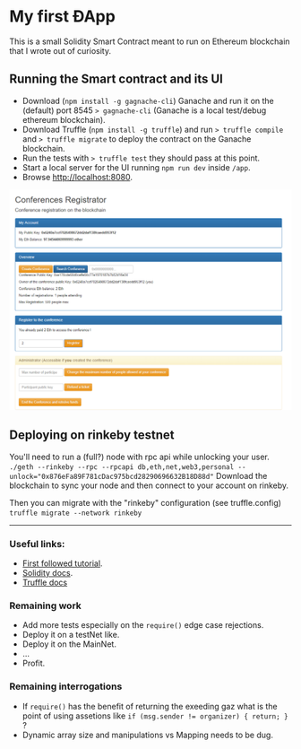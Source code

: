 # My first ÐApp

This is a small Solidity Smart Contract meant to run on Ethereum blockchain that I wrote out of curiosity.

## Running the Smart contract and its UI

* Download (`npm install -g gagnache-cli`) Ganache and run it on the (default) port 8545 `> gagnache-cli` (Ganache is a local test/debug ethereum blockchain).
* Download Truffle (`npm install -g truffle`) and run `> truffle compile` and `> truffle migrate` to deploy the contract on the Ganache blockchain.
* Run the tests with `> truffle test` they should pass at this point.
* Start a local server for the UI running `npm run dev` inside `/app`.
* Browse [http://localhost:8080](http://localhost:8080).

![screenshot](https://github.com/beuted/ConferenceDapp/blob/master/Capture.PNG?raw=true "Screenshot")

## Deploying on rinkeby testnet

You'll need to run a (full?) node with rpc api while unlocking your user.
`./geth --rinkeby --rpc --rpcapi db,eth,net,web3,personal --unlock="0x876eFa89F781cDac975bcd28290696632B18D88d"`
Download the blockchain to sync your node and then connect to your account on rinkeby.

Then you can migrate with the "rinkeby" configuration (see truffle.config)
`truffle migrate --network rinkeby`

----

### Useful links:
* [First followed tutorial](https://medium.com/@ConsenSys/a-101-noob-intro-to-programming-smart-contracts-on-ethereum-695d15c1dab4).
* [Solidity docs](http://solidity.readthedocs.io).
* [Truffle docs](http://truffleframework.com/docs/getting_started/testing)

### Remaining work
* Add more tests especially on the `require()` edge case rejections.
* Deploy it on a testNet like.
* Deploy it on the MainNet.
* ...
* Profit.

### Remaining interrogations
* If `require()` has the benefit of returning the exeeding gaz what is the point of using assetions like `if (msg.sender != organizer) { return; }` ?
* Dynamic array size and manipulations vs Mapping needs to be dug.